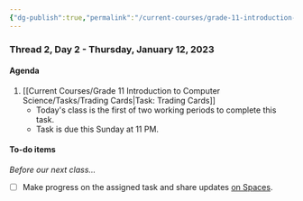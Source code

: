 ```yaml
---
{"dg-publish":true,"permalink":"/current-courses/grade-11-introduction-to-computer-science/section-1/thread-2/day-2/","dgHomeLink":false}
---
```


### Thread 2, Day 2 - Thursday, January 12, 2023

#### Agenda

1. [[Current Courses/Grade 11 Introduction to Computer Science/Tasks/Trading Cards|Task: Trading Cards]]
	- Today's class is the first of two working periods to complete this task.
	- Task is due this Sunday at 11 PM.
	  
#### To-do items
*Before our next class...*
- [ ] Make progress on the assigned task and share updates [on Spaces](https://ca.spacesedu.com/).